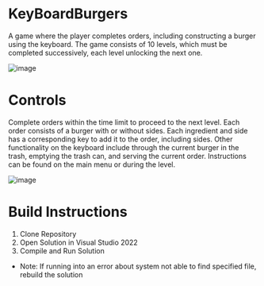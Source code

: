 # KeyBoardBurgers
A game where the player completes orders, including constructing a burger using the keyboard. The game consists of 10 levels, which must be completed successively, each level unlocking the next one. 

![image](https://github.com/Aubser/KeyBoardBurgers/assets/99460897/8ce2fbc6-18e6-4969-979d-474d1ffb30ca)


# Controls
Complete orders within the time limit to proceed to the next level. Each order consists of a burger with or without sides. Each ingredient and side has a corresponding key to add it to the order, including sides. Other functionality on the keyboard include through the current burger in the trash, emptying the trash can, and serving the current order. Instructions can be found on the main menu or during the level.

![image](https://github.com/Aubser/KeyBoardBurgers/assets/99460897/92373a17-5504-4f2d-ae1e-4f251ff5cf59)


# Build Instructions
1. Clone Repository
2. Open Solution in Visual Studio 2022
3. Compile and Run Solution
* Note: If running into an error about system not able to find specified file, rebuild the solution
